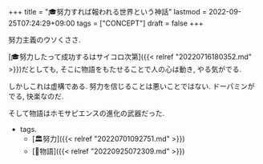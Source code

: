 +++
title = "🎓努力すれば報われる世界という神話"
lastmod = 2022-09-25T07:24:29+09:00
tags = ["CONCEPT"]
draft = false
+++

努力主義のウソくささ.

[🎓努力したって成功するはサイコロ次第]({{< relref "20220716180352.md" >}})だとしても, そこに物語をもたせることで人の心は動き, やる気がでる.

しかしこれは虚構である. 努力を信じることは悪いことではない. ドーパミンがでる, 快楽なのだ.

そして物語はホモサピエンスの進化の武器だった.

-   tags.
    -   [🏛努力]({{< relref "20220701092751.md" >}})
    -   [📝物語]({{< relref "20220925072309.md" >}})
